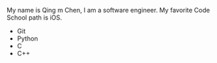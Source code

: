 My name is Qing m Chen,  I am a software engineer.
My favorite Code School path is iOS.
* Git
* Python
* C
* C++
